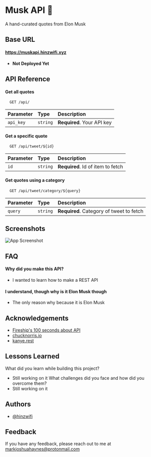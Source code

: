 # Musk API 🚀

A hand-curated quotes from Elon Musk

## Base URL

#### https://muskapi.hinzwifi.xyz

- **Not Deployed Yet**

## API Reference

#### Get all quotes

```
  GET /api/
```

| Parameter | Type     | Description                |
| :-------- | :------- | :------------------------- |
| `api_key` | `string` | **Required**. Your API key |

#### Get a specific quote

```
  GET /api/tweet/${id}
```

| Parameter | Type     | Description                       |
| :-------- | :------- | :-------------------------------- |
| `id`      | `string` | **Required**. Id of item to fetch |

#### Get quotes using a category

```
  GET /api/tweet/category/${query}
```

| Parameter | Type     | Description                              |
| :-------- | :------- | :--------------------------------------- |
| `query`   | `string` | **Required**. Category of tweet to fetch |

## Screenshots

![App Screenshot](https://via.placeholder.com/468x300?text=App+Screenshot+Here)

## FAQ

#### Why did you make this API?

- I wanted to learn how to make a REST API

#### I understand, though why is it Elon Musk though

- The only reason why because it is Elon Musk

## Acknowledgements

- [Fireship's 100 seconds about API ](https://www.youtube.com/watch?v=-MTSQjw5DrM)
- [chucknorris.io](https://api.chucknorris.io/)
- [kanye.rest](https://kanye.rest/)

## Lessons Learned

What did you learn while building this project?

- Still working on it
  What challenges did you face and how did you overcome them?
- Still working on it

## Authors

- [@hinzwifi](https://www.github.com/hinzwifi)

## Feedback

If you have any feedback, please reach out to me at markjoshuahaynes@protonmail.com
